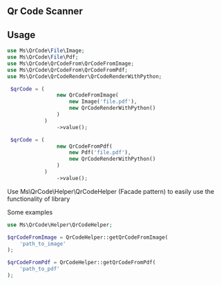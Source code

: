 ## Qr Code Scanner

## Usage

```php
use Ms\QrCode\File\Image;
use Ms\QrCode\File\Pdf;
use Ms\QrCode\QrCodeFrom\QrCodeFromImage;
use Ms\QrCode\QrCodeFrom\QrCodeFromPdf;
use Ms\QrCode\QrCodeRender\QrCodeRenderWithPython;

 $qrCode = (
                new QrCodeFromImage(
                    new Image('file.pdf'),
                    new QrCodeRenderWithPython()
                )
            )
                ->value();

 $qrCode = (
                new QrCodeFromPdf(
                    new Pdf('file.pdf'),
                    new QrCodeRenderWithPython()
                )
            )
                ->value();
```

Use Ms\QrCode\Helper\QrCodeHelper (Facade pattern) to easily use the functionality of library

Some examples

```php
use Ms\QrCode\Helper\QrCodeHelper;

$qrCodeFromImage = QrCodeHelper::getQrCodeFromImage(
    'path_to_image'
);

$qrCodeFromPdf = QrCodeHelper::getQrCodeFromPdf(
    'path_to_pdf'
);
```
